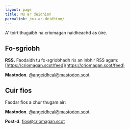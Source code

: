 ```yaml
---
layout: page
title: Mu ar deidhinn
permalink: /mu-ar-deidhinn/
---
```


A' toirt thugaibh na criomagan naidheachd as ùire.

## Fo-sgriobh

**RSS.** Faodaidh tu fo-sgrìobhadh ris an inbhir RSS agam: [https://criomagan.scot/feed](https://criomagan.scot/feed)

**Mastodon.** [@angeidheal@mastodon.scot](https://www.mastodon.scot/@angeidheal)

## Cuir fios

Faodar fios a chur thugam air:

**Mastodon.** [@angeidheal@mastodon.scot](https://www.mastodon.scot/@angeidheal)

**Post-d.** [fios@criomagan.scot](mailto:fios@criomagan.scot)
